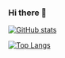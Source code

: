 ### Hi there 👋

[![GitHub stats](https://github-readme-stats.vercel.app/api?username=SergeiVasilyev)](https://github.com/anuraghazra/github-readme-stats)

[![Top Langs](https://github-readme-stats.vercel.app/api/top-langs/?username=SergeiVasilyev&layout=compact)](https://github.com/anuraghazra/github-readme-stats)







<!--
**SergeiVasilyev/SergeiVasilyev** is a ✨ _special_ ✨ repository because its `README.md` (this file) appears on your GitHub profile.

Here are some ideas to get you started:

- 🔭 I’m currently working on ...
- 🌱 I’m currently learning ...
- 👯 I’m looking to collaborate on ...
- 🤔 I’m looking for help with ...
- 💬 Ask me about ...
- 📫 How to reach me: ...
- 😄 Pronouns: ...
- ⚡ Fun fact: ...
-->

